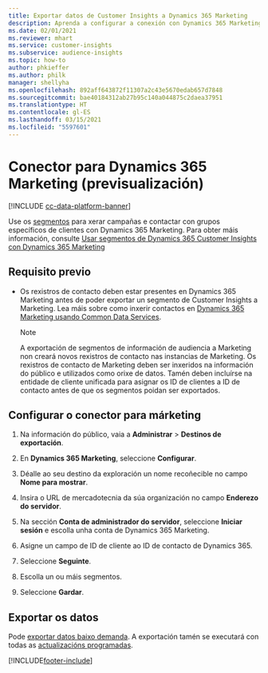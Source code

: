 ```yaml
---
title: Exportar datos de Customer Insights a Dynamics 365 Marketing
description: Aprenda a configurar a conexión con Dynamics 365 Marketing.
ms.date: 02/01/2021
ms.reviewer: mhart
ms.service: customer-insights
ms.subservice: audience-insights
ms.topic: how-to
author: phkieffer
ms.author: philk
manager: shellyha
ms.openlocfilehash: 892aff643872f11307a2c43e5670edab657d7848
ms.sourcegitcommit: bae40184312ab27b95c140a044875c2daea37951
ms.translationtype: HT
ms.contentlocale: gl-ES
ms.lasthandoff: 03/15/2021
ms.locfileid: "5597601"
---
```

# <a name="connector-for-dynamics-365-marketing-preview"></a>Conector para Dynamics 365 Marketing (previsualización)

[!INCLUDE [cc-data-platform-banner](../includes/cc-data-platform-banner.md)]

Use os [segmentos](segments.md) para xerar campañas e contactar con grupos específicos de clientes con Dynamics 365 Marketing. Para obter máis información, consulte [Usar segmentos de Dynamics 365 Customer Insights con Dynamics 365 Marketing](/dynamics365/marketing/customer-insights-segments)

## <a name="prerequisite"></a>Requisito previo

- Os rexistros de contacto deben estar presentes en Dynamics 365 Marketing antes de poder exportar un segmento de Customer Insights a Marketing. Lea máis sobre como inxerir contactos en [Dynamics 365 Marketing usando Common Data Services](connect-power-query.md).

  > [!NOTE]
  > A exportación de segmentos de información de audiencia a Marketing non creará novos rexistros de contacto nas instancias de Marketing. Os rexistros de contacto de Marketing deben ser inxeridos na información do público e utilizados como orixe de datos. Tamén deben incluírse na entidade de cliente unificada para asignar os ID de clientes a ID de contacto antes de que os segmentos poidan ser exportados.

## <a name="configure-the-connector-for-marketing"></a>Configurar o conector para márketing

1. Na información do público, vaia a **Administrar** > **Destinos de exportación**.

1. En **Dynamics 365 Marketing**, seleccione **Configurar**.

1. Déalle ao seu destino da exploración un nome recoñecible no campo **Nome para mostrar**.

1. Insira o URL de mercadotecnia da súa organización no campo **Enderezo do servidor**.

1. Na sección **Conta de administrador do servidor**, seleccione **Iniciar sesión** e escolla unha conta de Dynamics 365 Marketing.

1. Asigne un campo de ID de cliente ao ID de contacto de Dynamics 365.

1. Seleccione **Seguinte**.

1. Escolla un ou máis segmentos.

1. Seleccione **Gardar**.

## <a name="export-the-data"></a>Exportar os datos

Pode [exportar datos baixo demanda](export-destinations.md). A exportación tamén se executará con todas as [actualizacións programadas](system.md#schedule-tab).


[!INCLUDE[footer-include](../includes/footer-banner.md)]